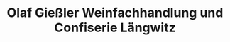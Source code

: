 ---
title: "Olaf Gießler Weinfachhandlung und Confiserie Längwitz"
url: /arnstadt/olaf-giessler-weinfachhandlung-und-confiserie-laengwitz/
shop: Wein
---
